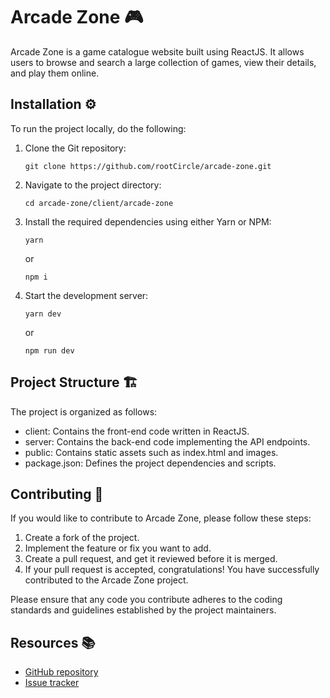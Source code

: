 # Arcade Zone 🎮
Arcade Zone is a game catalogue website built using ReactJS. It allows users to browse and search a large collection of games, view their details, and play them online.

## Installation ⚙

To run the project locally, do the following:

1. Clone the Git repository:

    ```
    git clone https://github.com/rootCircle/arcade-zone.git
    ```

2. Navigate to the project directory:

    ```
    cd arcade-zone/client/arcade-zone
    ```

3. Install the required dependencies using either Yarn or NPM:

    ```
    yarn
    ```
    or

    ```
    npm i
    ```

4. Start the development server:

    ```
    yarn dev
    ```

    or

    ```
    npm run dev
    ```

## Project Structure 🏗

The project is organized as follows:

- client: Contains the front-end code written in ReactJS.
- server: Contains the back-end code implementing the API endpoints.
- public: Contains static assets such as index.html and images.
- package.json: Defines the project dependencies and scripts.

## Contributing 🤝
If you would like to contribute to Arcade Zone, please follow these steps:

1. Create a fork of the project.
2. Implement the feature or fix you want to add.
3. Create a pull request, and get it reviewed before it is merged.
4. If your pull request is accepted, congratulations! You have successfully contributed to the Arcade Zone project.

Please ensure that any code you contribute adheres to the coding standards and guidelines established by the project maintainers.

## Resources 📚
- [GitHub repository](https://github.com/rootCircle/arcade-zone)
- [Issue tracker](https://github.com/rootCircle/arcade-zone/issues)
